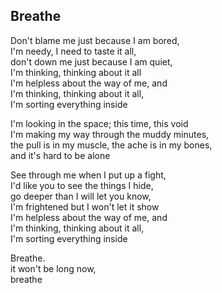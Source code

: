 <div id="wikitext">

Breathe
-------

Don't blame me just because I am bored,\
I'm needy, I need to taste it all,\
don't down me just because I am quiet,\
I'm thinking, thinking about it all\
I'm helpless about the way of me, and\
I'm thinking, thinking about it all,\
I'm sorting everything inside

I'm looking in the space; this time, this void\
I'm making my way through the muddy minutes,\
the pull is in my muscle, the ache is in my bones,\
and it's hard to be alone

See through me when I put up a fight,\
I'd like you to see the things I hide,\
go deeper than I will let you know,\
I'm frightened but I won't let it show\
I'm helpless about the way of me, and\
I'm thinking, thinking about it all,\
I'm sorting everything inside

Breathe.\
it won't be long now,\
breathe

<div class="vspace">

</div>

<div style="display: none;">

Summary:a poem Parent:Poems(.<span
class="wikiword">[HomePage](http://wiki.tamouse.org?n=Poems.HomePage?action=print)</span>)
<span
class="wikiword">[IncludeMe](http://wiki.tamouse.org?n=Poems.IncludeMe?action=edit)[?](http://wiki.tamouse.org?n=Poems.IncludeMe?action=edit)</span>:[Poems](http://wiki.tamouse.org?n=Poems.HomePage?action=print)
Categories:[Poetry](http://wiki.tamouse.org?n=Category.Poetry) Tags:
breathing, breath, hanging on, fear

</div>

</div>
